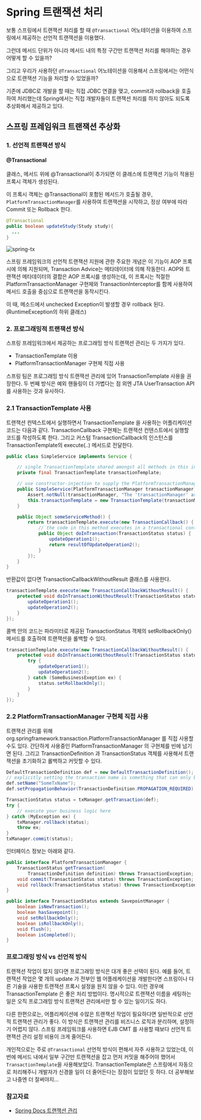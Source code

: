 # Spring 트랜잭션 처리

보통 스프링에서 트랜잭션 처리를 할 때 `@Transactional` 어노테이션을 이용하여 스프링에서 제공하는 선언적 트랜잭션을 이용했다.

그런데 메서드 단위가 아니라 메서드 내의 특정 구간만 트랜잭션 처리를 해야하는 경우 어떻게 할 수 있을까?

그리고 우리가 사용하던 `@Transactional` 어노테이션을 이용해서 스프링에서는 어떤식으로 트랜잭션 기능을 처리할 수 있었을까?

기존에 JDBC로 개발을 할 때는 직접 JDBC 연결을 맺고, commit과 rollback을 호출하여 처리했는데 Spring에서는 직접 개발자들이 트랜잭션 처리를 하지 않아도 되도록 추상화해서 제공하고 있다.

## 스프링 프레임워크 트랜잭션 추상화
### 1. 선언적 트랜잭션 방식
#### @Transactional
클래스, 메서드 위에 @Transactional이 추가되면 이 클래스에 트랜잭션 기능이 적용된 프록시 객체가 생성된다. 

이 프록시 객체는 @Transactional이 포함된 메서드가 호출될 경우, `PlatformTransactionManager`를 사용하여 트랜잭션을 시작하고, 정상 여부에 따라 Commit 또는 Rollback 한다.

```java
@Transactional
public boolean updateStudy(Study study){
  ...
}
```

![spring-tx](https://docs.spring.io/spring-framework/docs/4.2.x/spring-framework-reference/html/images/tx.png)

스프링 프레임워크의 선언적 트랜잭션 지원에 관한 주요한 개념은 이 기능이 AOP 프록시에 의해 지원되며, Transaction Advice는 메타데이터에 의해 작동한다. AOP와 트랜잭션 메타데이터의 결합은 AOP 프록시를 생성하는데, 이 프록시는 적절한 PlatformTransactionManager 구현체와 TransactionInterceptor를 함께 사용하여 메서드 호출을 중심으로 트랜잭션을 동작시킨다.

이 때, 메소드에서 unchecked Exception이 발생할 경우 rollback 된다. (RuntimeException의 하위 클래스)

### 2. 프로그래밍적 트랜잭션 방식
스프링 프레임워크에서 제공하는 프로그래밍 방식 트랜잭션 관리는 두 가지가 있다.
- TransactionTemplate 이용
- PlatformTransactionManager 구현체 직접 사용

스프링 팀은 프로그래밍 방식 트랜잭션 관리에 있어 TransactionTemplate 사용을 권장한다. 두 번째 방식은 예외 핸들링이 더 가볍다는 점 외엔 JTA UserTransaction API 를 사용하는 것과 유사하다. 

### 2.1  TransactionTemplate 사용
트랜잭션 컨텍스트에서 실행하면서 TransactionTemplate 을 사용하는 어플리케이션 코드는 다음과 같다. TransactionCallback 구현체는 트랜잭션 컨텐스트에서 실행할 코드를 작성하도록 한다. 그리고 커스텀 TransactionCallback의 인스턴스를 TransactionTemplate의 execute(..) 메서드로 전달한다.

```java
public class SimpleService implements Service {

    // single TransactionTemplate shared amongst all methods in this instance
    private final TransactionTemplate transactionTemplate;

    // use constructor-injection to supply the PlatformTransactionManager
    public SimpleService(PlatformTransactionManager transactionManager) {
        Assert.notNull(transactionManager, "The 'transactionManager' argument must not be null.");
        this.transactionTemplate = new TransactionTemplate(transactionManager);
    }

    public Object someServiceMethod() {
        return transactionTemplate.execute(new TransactionCallback() {
            // the code in this method executes in a transactional context
            public Object doInTransaction(TransactionStatus status) {
                updateOperation1();
                return resultOfUpdateOperation2();
            }
        });
    }
}
```

반환값이 없다면 TransactionCallbackWithoutResult 클래스를 사용한다.

```java
transactionTemplate.execute(new TransactionCallbackWithoutResult() {
    protected void doInTransactionWithoutResult(TransactionStatus status) {
        updateOperation1();
        updateOperation2();
    }
});
```

콜백 안의 코드는 파라미터로 제공된 TransactionStatus 객체의 setRollbackOnly() 메서드를 호출하여 트랜잭션을 롤백할 수 있다.

```java
transactionTemplate.execute(new TransactionCallbackWithoutResult() {
    protected void doInTransactionWithoutResult(TransactionStatus status) {
        try {
            updateOperation1();
            updateOperation2();
        } catch (SomeBusinessExeption ex) {
            status.setRollbackOnly();
        }
    }
});
```

### 2.2 PlatformTransactionManager 구현체 직접 사용
트랜잭션 관리를 위해 org.springframework.transaction.PlatformTransactionManager 를 직접 사용할 수도 있다. 간단하게 사용중인 PlatformTransactionManager 의 구현체를 빈에 넘기면 된다. 그리고 TransactionDefinition 과 TransactionStatus 객체를 사용해서 트랜잭션을 초기화하고 롤백하고 커밋할 수 있다.

```java
DefaultTransactionDefinition def = new DefaultTransactionDefinition();
// explicitly setting the transaction name is something that can only be done programmatically
def.setName("SomeTxName");
def.setPropagationBehavior(TransactionDefinition.PROPAGATION_REQUIRED);

TransactionStatus status = txManager.getTransaction(def);
try {
    // execute your business logic here
} catch (MyException ex) {
    txManager.rollback(status);
    throw ex;
}
txManager.commit(status);
```

인터페이스 정보는 아래와 같다.

```java
public interface PlatformTransactionManager {
    TransactionStatus getTransaction( 
        TransactionDefinition definition) throws TransactionException;
    void commit(TransactionStatus status) throws TransactionException;
    void rollback(TransactionStatus status) throws TransactionException;
}
```
```java
public interface TransactionStatus extends SavepointManager {
    boolean isNewTransaction();
    boolean hasSavepoint();
    void setRollbackOnly();
    boolean isRollbackOnly();
    void flush();
    boolean isCompleted();
}
```

### 프로그래밍 방식 vs 선언적 방식
트랜잭션 작업이 많지 않다면 프로그래밍 방식은 대개 좋은 선택이 된다. 예를 들어, 트랜잭션 작업은 몇 개의 update 가 전부인 웹 어플레케이션을 개발한다면 스프링이나 다른 기술을 사용한 트랜잭션 프록시 설정을 원치 않을 수 있다. 이런 경우에 TransactionTemplate 은 좋은 처리 방법이다. 명시적으로 트랜잭션 이름을 세팅하는 일은 오직 프로그래밍 방식 트랜잭션 관리에서만 할 수 있는 일이기도 하다.

다른 한편으로는, 어플리케이션에 수많은 트랜잭션 작업이 필요하다면 일반적으로 선언적 트랜잭션 관리가 좋다. 이 방식은 트랜잭션 관리를 비즈니스 로직과 분리하며, 설정하기 어렵지 않다. 스프링 프레임워크를 사용하면 EJB CMT 를 사용할 때보다 선언적 트랜잭션 관리 설정 비용이 크게 줄어든다.

개인적으로는 주로 `@Transactional` 선언적 방식이 편해서 자주 사용하고 있었는데, 이번에 메서드 내에서 일부 구간만 트랜잭션을 잡고 먼저 커밋을 해주어야 했어서 `TransactionTemplate`을 사용해보았다. TransactionTemplate은 스프링에서 자동으로 처리해주니 개발자가 신경쓸 일이 더 줄어든다는 장점이 있었던 듯 하다. 더 공부해보고 나중엔 더 잘써야지...

### 참고자료
- [Spring Docs 트랜잭션 관리](https://docs.spring.io/spring-framework/docs/4.2.x/spring-framework-reference/html/transaction.html)